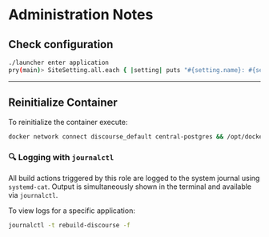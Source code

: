 # Administration Notes

## Check configuration

```bash
./launcher enter application
pry(main)> SiteSetting.all.each { |setting| puts "#{setting.name}: #{setting.value}" }
```
---

## Reinitialize Container

To reinitialize the container execute:

```bash
docker network connect discourse_default central-postgres && /opt/docker/discourse/services/repository/launcher rebuild discourse_application
```

### 🔍 Logging with `journalctl`

All build actions triggered by this role are logged to the system journal using `systemd-cat`. Output is simultaneously shown in the terminal and available via `journalctl`.

To view logs for a specific application:

```bash
journalctl -t rebuild-discourse -f
```
